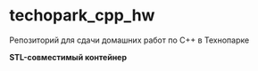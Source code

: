 # techopark_cpp_hw
Репозиторий для сдачи домашних работ по С++ в Технопарке

**STL-совместимый контейнер**
